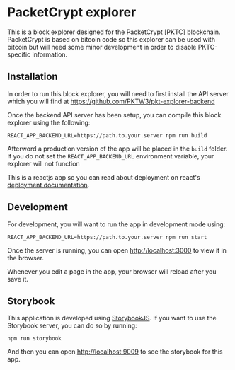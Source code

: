 # PacketCrypt explorer

This is a block explorer designed for the PacketCrypt [PKTC] blockchain.
PacketCrypt is based on bitcoin code so this explorer can be used with bitcoin but will need
some minor development in order to disable PKTC-specific information.

## Installation
In order to run this block explorer, you will need to first install the API server
which you will find at https://github.com/PKTW3/pkt-explorer-backend

Once the backend API server has been setup, you can compile this block explorer using
the following:

    REACT_APP_BACKEND_URL=https://path.to.your.server npm run build

Afterword a production version of the app will be placed in the `build` folder.
If you do not set the `REACT_APP_BACKEND_URL` environment variable, your explorer
will not function

This is a reactjs app so you can read about deployment on react's
[deployment documentation](https://facebook.github.io/create-react-app/docs/deployment).

## Development
For development, you will want to run the app in development mode using:

    REACT_APP_BACKEND_URL=https://path.to.your.server npm run start

Once the server is running, you can open [http://localhost:3000](http://localhost:3000)
to view it in the browser.

Whenever you edit a page in the app, your browser will reload after you save it.

## Storybook
This application is developed using [StorybookJS](https://storybook.js.org/).
If you want to use the Storybook server, you can do so by running:

    npm run storybook

And then you can open [http://localhost:9009](http://localhost:9009) to see the
storybook for this app.
